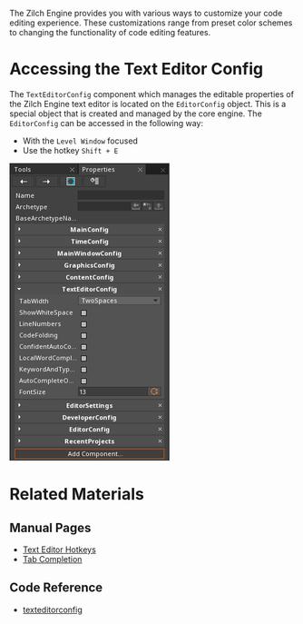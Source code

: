 The Zilch Engine provides you with various ways to customize your code editing experience. These customizations range from preset color schemes to changing the functionality of code editing features.

 # Accessing the Text Editor Config
The `TextEditorConfig` component which manages the editable properties of the Zilch Engine text editor is located on the `EditorConfig` object. This is a special object that is created and managed by the core engine. The `EditorConfig` can be accessed in the following way:

 - With the `Level Window` focused
  - Use the hotkey `Shift + E`



![image](https://raw.githubusercontent.com/ZilchEngine/ZilchFiles/master/doc_files/47407.png)


 # Related Materials
 ## Manual Pages
- [Text Editor Hotkeys](https://github.com/ZilchEngine/ZilchDocs/blob/master/zilch_editor_documentation/zilchmanual/editor/texteditor/texteditorhotkeys.md)
- [Tab Completion](https://github.com/ZilchEngine/ZilchDocs/blob/master/zilch_editor_documentation/zilchmanual/editor/texteditor/tab_completion.md)

 ## Code Reference
- [texteditorconfig](https://github.com/ZilchEngine/ZilchDocs/blob/master/code_reference/class_reference/texteditorconfig.md) 
 

 